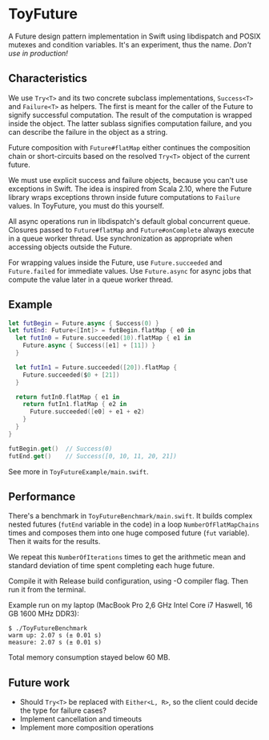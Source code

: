 ToyFuture
=========

A Future design pattern implementation in Swift using libdispatch and
POSIX mutexes and condition variables. It's an experiment, thus the
name. *Don't use in production!*

Characteristics
---------------

We use `Try<T>` and its two concrete subclass implementations,
`Success<T>` and `Failure<T>` as helpers. The first is meant for the
caller of the Future to signify successful computation. The result of
the computation is wrapped inside the object. The latter sublass
signifies computation failure, and you can describe the failure in the
object as a string.

Future composition with `Future#flatMap` either continues the
composition chain or short-circuits based on the resolved `Try<T>`
object of the current future.

We must use explicit success and failure objects, because you can't
use exceptions in Swift. The idea is inspired from Scala 2.10, where
the Future library wraps exceptions thrown inside future computations
to `Failure` values. In ToyFuture, you must do this yourself.

All async operations run in libdispatch's default global concurrent
queue. Closures passed to `Future#flatMap` and `Future#onComplete`
always execute in a queue worker thread.  Use synchronization as
appropriate when accessing objects outside the Future.

For wrapping values inside the Future, use `Future.succeeded` and
`Future.failed` for immediate values. Use `Future.async` for async
jobs that compute the value later in a queue worker thread.

Example
-------

```swift
let futBegin = Future.async { Success(0) }
let futEnd: Future<[Int]> = futBegin.flatMap { e0 in
  let futIn0 = Future.succeeded(10).flatMap { e1 in
    Future.async { Success([e1] + [11]) }
  }

  let futIn1 = Future.succeeded([20]).flatMap {
    Future.succeeded($0 + [21])
  }

  return futIn0.flatMap { e1 in
    return futIn1.flatMap { e2 in
      Future.succeeded([e0] + e1 + e2)
    }
  }
}

futBegin.get()  // Success(0)
futEnd.get()    // Success([0, 10, 11, 20, 21])
```

See more in `ToyFutureExample/main.swift`.

Performance
-----------

There's a benchmark in `ToyFutureBenchmark/main.swift`. It builds
complex nested futures (`futEnd` variable in the code) in a loop
`NumberOfFlatMapChains` times and composes them into one huge composed
future (`fut` variable). Then it waits for the results.

We repeat this `NumberOfIterations` times to get the arithmetic mean
and standard deviation of time spent completing each huge future.

Compile it with Release build configuration, using -O compiler
flag. Then run it from the terminal.

Example run on my laptop (MacBook Pro 2,6 GHz Intel Core i7 Haswell,
16 GB 1600 MHz DDR3):

```
$ ./ToyFutureBenchmark
warm up: 2.07 s (± 0.01 s)
measure: 2.07 s (± 0.01 s)
```

Total memory consumption stayed below 60 MB.

Future work
-----------

* Should `Try<T>` be replaced with `Either<L, R>`, so the client could
  decide the type for failure cases?
* Implement cancellation and timeouts
* Implement more composition operations
